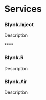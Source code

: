 # Services

### Blynk.Inject

Description

\*\*\*\*

### Blynk.**R**

Description



### Blynk.Air

Description

